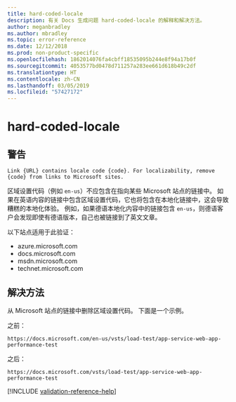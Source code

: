 ```yaml
---
title: hard-coded-locale
description: 有关 Docs 生成问题 hard-coded-locale 的解释和解决方法。
author: meganbradley
ms.author: mbradley
ms.topic: error-reference
ms.date: 12/12/2018
ms.prod: non-product-specific
ms.openlocfilehash: 1862014076fa4cbff18535095b244e8f94a17b0f
ms.sourcegitcommit: 4053577bd0478d711257a283ee661d618b49c2df
ms.translationtype: HT
ms.contentlocale: zh-CN
ms.lasthandoff: 03/05/2019
ms.locfileid: "57427172"
---
```

# <a name="hard-coded-locale"></a>hard-coded-locale

## <a name="warning"></a>警告

`Link {URL} contains locale code {code}. For localizability, remove {code} from links to Microsoft sites.`

区域设置代码（例如 `en-us`）不应包含在指向某些 Microsoft 站点的链接中。 如果在英语内容的链接中包含区域设置代码，它也将包含在本地化链接中，这会导致糟糕的本地化体验。 例如，如果德语本地化内容中的链接包含 `en-us`，则德语客户会发现即使有德语版本，自己也被链接到了英文文章。

以下站点适用于此验证：

- azure.microsoft.com
- docs.microsoft.com
- msdn.microsoft.com
- technet.microsoft.com

## <a name="resolution"></a>解决方法

从 Microsoft 站点的链接中删除区域设置代码。 下面是一个示例。

之前：

`https://docs.microsoft.com/en-us/vsts/load-test/app-service-web-app-performance-test`

之后：

`https://docs.microsoft.com/vsts/load-test/app-service-web-app-performance-test`

<!--make sure to add this file to your includes folder and verify the path-->
[!INCLUDE [validation-reference-help](includes/validation-reference-help.md)]
